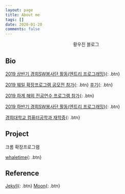 ```yaml
---
layout: page
title: About me
tags: []
date: 2020-01-20
comments: false
---
```

    
<center>황우진 블로그<br></center>

## Bio

[2019 상반기 경희SW봉사단 활동(엔트리 프로그래밍)](http://swedu.khu.ac.kr/html_2018/05/03.php){: .btn}

[2019 웨일 확장프로그램 공모전 참가](https://blog.naver.com/whaleteam/221651840602){: .btn} [후기](https://woojin-hwang.github.io/whaletime/){: .btn}

[2019 하계 해외 전공연수 프로그램 참가](http://ce.khu.ac.kr/?hCode=BOARD&page=view&idx=1317&bo_idx=2&hCode=BOARD&bo_idx=2&sfl=title&stx=연수){: .btn}

[2019 하반기 경희SW봉사단 활동(엔트리 프로그래밍)](http://swedu.khu.ac.kr/html_2018/05/03.php){: .btn}

[경희대학교 컴퓨터공학과 재학중](http://ce.khu.ac.kr/){: .btn}

## Project

크롬 확장프로그램

[whaletime](https://woojin-hwang.github.io/whaletime/){: .btn}

## Reference

[Jekyll](https://jekyllrb.com){: .btn} [Moon](https://github.com/TaylanTatli/Moon){: .btn}
